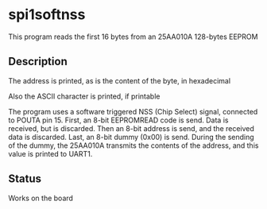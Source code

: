 # spi1softnss

This program reads the first 16 bytes from an 25AA010A 128-bytes EEPROM

## Description

The address is printed, as is the content of the byte, in hexadecimal

Also the ASCII character is printed, if printable

The program uses a software triggered NSS (Chip Select) signal, connected to
POUTA pin 15. First, an 8-bit EEPROMREAD code is send. Data is received,
but is discarded. Then an 8-bit address is send, and the received data
is discarded. Last, an 8-bit dummy (0x00) is send. During the
sending of the dummy, the 25AA010A transmits the contents of the
address, and this value is printed to UART1.

## Status

Works on the board
